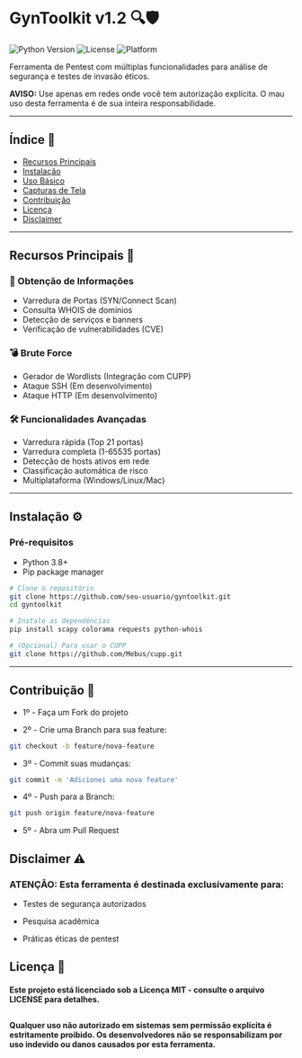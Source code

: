 # GynToolkit v1.2 🔍🛡️

![Python Version](https://img.shields.io/badge/python-3.8+-blue.svg)
![License](https://img.shields.io/badge/license-MIT-green.svg)
![Platform](https://img.shields.io/badge/platform-Windows%20%7C%20Linux%20%7C%20MacOS-lightgrey.svg)

Ferramenta de Pentest com múltiplas funcionalidades para análise de segurança e testes de invasão éticos.

**AVISO:** Use apenas em redes onde você tem autorização explícita. O mau uso desta ferramenta é de sua inteira responsabilidade.

---

## Índice 📑
- [Recursos Principais](#recursos-principais-)
- [Instalação](#instala%C3%A7%C3%A3o-%EF%B8%8F)
- [Uso Básico](#uso-básico-)
- [Capturas de Tela](#capturas-de-tela-)
- [Contribuição](#contribuição-)
- [Licença](#licença-)
- [Disclaimer](#disclaimer-)

---

## Recursos Principais 🚀

### 🔎 Obtenção de Informações
- Varredura de Portas (SYN/Connect Scan)
- Consulta WHOIS de domínios
- Detecção de serviços e banners
- Verificação de vulnerabilidades (CVE)

### 💣 Brute Force
- Gerador de Wordlists (Integração com CUPP)
- Ataque SSH (Em desenvolvimento)
- Ataque HTTP (Em desenvolvimento)

### 🛠️ Funcionalidades Avançadas
- Varredura rápida (Top 21 portas)
- Varredura completa (1-65535 portas)
- Detecção de hosts ativos em rede
- Classificação automática de risco
- Multiplataforma (Windows/Linux/Mac)

---

## Instalação ⚙️

### Pré-requisitos
- Python 3.8+
- Pip package manager

```bash
# Clone o repositório
git clone https://github.com/seu-usuario/gyntoolkit.git
cd gyntoolkit

# Instale as dependências
pip install scapy colorama requests python-whois

# (Opcional) Para usar o CUPP
git clone https://github.com/Mebus/cupp.git
```
---

## Contribuição 🤝

- 1º - Faça um Fork do projeto

- 2º - Crie uma Branch para sua feature:

```bash
git checkout -b feature/nova-feature
```

- 3º - Commit suas mudanças:

```bash
git commit -m 'Adicionei uma nova feature'
```
- 4º - Push para a Branch:

```bash
git push origin feature/nova-feature
```

- 5º - Abra um Pull Request



## Disclaimer ⚠️
### ATENÇÃO: Esta ferramenta é destinada exclusivamente para:

- Testes de segurança autorizados

- Pesquisa acadêmica

- Práticas éticas de pentest

###

## Licença 📜
#### Este projeto está licenciado sob a Licença MIT - consulte o arquivo LICENSE para detalhes.
##

**Qualquer uso não autorizado em sistemas sem permissão explícita é estritamente proibido. Os desenvolvedores não se responsabilizam por uso indevido ou danos causados por esta ferramenta.**
